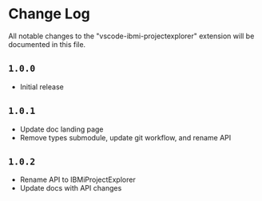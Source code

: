 # Change Log

All notable changes to the "vscode-ibmi-projectexplorer" extension will be documented in this file.

## `1.0.0`

- Initial release

## `1.0.1`

- Update doc landing page
- Remove types submodule, update git workflow, and rename API

## `1.0.2`

- Rename API to IBMiProjectExplorer
- Update docs with API changes